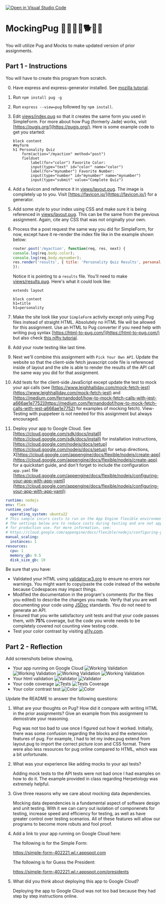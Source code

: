 [![Open in Visual Studio Code](https://classroom.github.com/assets/open-in-vscode-718a45dd9cf7e7f842a935f5ebbe5719a5e09af4491e668f4dbf3b35d5cca122.svg)](https://classroom.github.com/online_ide?assignment_repo_id=12413479&assignment_repo_type=AssignmentRepo)
# MockingPug 🐶🦮🐕‍🦺🐕🐾🦴

You will utilize Pug and Mocks to make updated version of prior assignments.

## Part 1 - Instructions

You will have to create this program from scratch.

0. Have express and express-generator installed. See [mozilla tutorial](https://developer.mozilla.org/en-US/docs/Learn/Server-side/Express_Nodejs/development_environment).
1. Run `npm install pug -g`
2. Run `express --view=pug` followed by `npm install`.
3. Edit [views/index.pug](views/index.pug) so that it creates the same form you used in SimpleForm. For more about how Pug (formerly Jade) works, visit [https://pugjs.org/](https://pugjs.org/). Here is some example code to get you started:

    ```pug
    block content
    #myform
    h1 Personality Quiz
        form(action="/myaction" method="post")
        fieldset
            label(for="color") Favorite Color:
            input(type="text" id="color" name="color")
            label(for="mynumber") Favorite Number:
            input(type="number" id="mynumber" name="mynumber")
            input(type="submit" value="Complete Quiz")
    ```

4. Add a favicon and reference it in [views/layout.pug](views/layout.pug). The image is completely up to you. Visit [https://favicon.io/](https://favicon.io/) for a generator.
5. Add some style to your index using CSS and make sure it is being referenced in [views/layout.pug](views/layout.pug). This can be the same from the previous assignment. Again, cite any CSS that was not originally your own.
6. Process the a post request the same way you did for SimpleForm, for now, except have it re-render the index file like in the example shown below:

    ```javascript
    router.post('/myaction', function(req, res, next) {
    console.log(req.body.color);
    console.log(req.body.mynumber);
    res.render('results', { title: 'Personality Quiz Results', personality: "You like pizza" });
    });
    ```

    Notice it is pointing to a `results` file. You'll need to make [views/results.pug](views/results.pug). Here's what it could look like:

    ```pug
    extends layout

    block content
    h1=title
    h1=personality
    ```

7. Make the site look like your `SimpleForm` activity except only using Pug files instead of straight HTML. Absolutely no HTML file will be allowed for this assignment. Use an HTML to Pug converter if you need help with writing pug syntax [https://html-to-pug.com/](https://html-to-pug.com/) but also check [this nifty tutorial](https://www.sitepoint.com/a-beginners-guide-to-pug/).
8. Add your route testing like last time.
9. Next we'll combine this assignment with `Pick Your Own API`. Update the website so that the client-side fetch javascript code file is referenced inside of layout and the site is able to render the results of the API call the same way you did for that assignment.
10. Add tests for the client-side JavaScript except update the test to mock your api calls (see [https://www.leighhalliday.com/mock-fetch-jest](https://www.leighhalliday.com/mock-fetch-jest) and [https://medium.com/fernandodof/how-to-mock-fetch-calls-with-jest-a666ae1e7752](https://medium.com/fernandodof/how-to-mock-fetch-calls-with-jest-a666ae1e7752) for examples of mocking fetch). View-Testing with puppeteer is not needed for this assignment but always encouraged.
11. Deploy your app to Google Cloud. See [https://cloud.google.com/sdk/docs/install](https://cloud.google.com/sdk/docs/install) for installation instructions, [https://cloud.google.com/nodejs/docs/setup](https://cloud.google.com/nodejs/docs/setup) for setup directions, X[https://cloud.google.com/appengine/docs/flexible/nodejs/create-app](https://cloud.google.com/appengine/docs/flexible/nodejs/create-app) for a quickstart guide, and don't forget to include the configuration `app.yaml` file [https://cloud.google.com/appengine/docs/flexible/nodejs/configuring-your-app-with-app-yaml](https://cloud.google.com/appengine/docs/flexible/nodejs/configuring-your-app-with-app-yaml):

```yaml
runtime: nodejs
env: flex
runtime_config:
  operating_system: ubuntu22
# This sample incurs costs to run on the App Engine flexible environment.
# The settings below are to reduce costs during testing and are not appropriate
# for production use. For more information, see:
# https://cloud.google.com/appengine/docs/flexible/nodejs/configuring-your-app-with-app-yaml
manual_scaling:
  instances: 1
resources:
  cpu: 1
  memory_gb: 0.5
  disk_size_gb: 10
```

Be sure that you have:

* Validated your HTML using [validator.w3.org](https://validator.w3.org/) to ensure no errors nor warnings. You might want to copy/paste the code instead of the website because Codespaces may impact things.
* Modified the documentation in the program's comments (for the files you edited) to describe the changes you made. Verify that you are well documenting your code using [JSDoc](https://www.npmjs.com/package/jsdoc) standards. You do not need to generate an API.
* Ensured that you write satisfactory unit tests and that your code passes them, with **75%** coverage, but the code you wrote needs to be completely covered not counting view testing code.
* Test your color contrast by visiting [a11y.com](https://color.a11y.com/).

## Part 2 - Reflection

Add screenshots below showing,

* Your app running on Google Cloud
![Working Validation](Working_1.png)
![Working Validation](Working_2.png)
![Working Validation](Working_3.png)
![Working Validation](Working_4.png)
* Your html validation
![Validator](simpleform_validate.png)
![Validator](president_validate.png)
* Your code coverage
![Tests](tests_passing.png)
![Tests Coverage](tests_coverage.png)
* Your color contrast test
![Color](simpleform_a11y.png)
![Color](president_a11y.png)

Update the README to answer the following questions:

1. What are your thoughts on Pug? How did it compare with writing HTML in the prior assignments? Give an example from this assignment to demostrate your reasoning.

    Pug was not too bad to use once I figured out how it worked. Initially, there was some confusion regarding the blocks and the extension features of pug. For example, I had to let my index.pug extend from layout.pug to import the correct picture icon and CSS format. There were also less resources for pug online compared to HTML, which was a bit unfortunate. 

2. What was your experience like adding mocks to your api tests?

    Adding mock tests to the API tests were not bad once I had examples on how to do it. The example provided in class regarding Herpetology was extremely helpful. 

3. Give three reasons why we care about mocking data dependencies.

    Mocking data dependencies is a fundamental aspect of software design and unit testing. With it we can carry out isolation of componenets for testing, increase speed and efficiency for testing, as well as have greater control over testing scenarios. All of these features will allow our programs to become more robuts and fool proof. 


4. Add a link to your app running on Google Cloud here:

    The following is for the Simple Form: 

    https://simple-form-402221.wl.r.appspot.com 

    The following is for Guess the President: 

    https://simple-form-402221.wl.r.appspot.com/presidents 

5. What did you think about deploying this app to Google Cloud?

    Deploying the app to Google Cloud was not too bad because they had step by step instructions online. 
